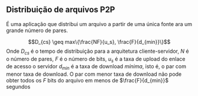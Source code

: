 ## Distribuição de arquivos P2P
É uma aplicação que distribui um arquivo  a partir de uma única fonte ara um grande número de pares.

$$D_{cs} \geq max\{\frac{NF}{u_s}, \frac{F}{d_{min}}\}$$
Onde $D_{cs}$ é o tempo de distribuição para a arquitetura cliente-servidor,
$N$ é o número de pares,
$F$ é o número de bits,
$u_s$ é a taxa de upload do enlace de acesso o servidor
$d_{min}$ é a taxa de download *mínima*, isto é, o par com menor taxa de download. O par com menor taxa de download não pode obter todos os $F$ bits do arquivo em menos de $\frac{F}{d_{min}}$ segundos